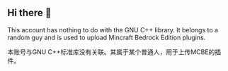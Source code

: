 ## Hi there 👋

This account has nothing to do with the GNU C++ library. It belongs to a random guy and is used to upload Mincraft Bedrock Edition plugins.

本账号与GNU C++标准库没有关联。其属于某个普通人，用于上传MCBE的插件。
